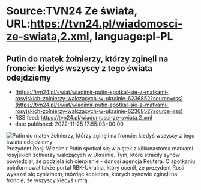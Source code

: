 # Source:TVN24 Ze świata, URL:https://tvn24.pl/wiadomosci-ze-swiata,2.xml, language:pl-PL

## Putin do matek żołnierzy, którzy zginęli na froncie: kiedyś wszyscy z tego świata odejdziemy
 - [https://tvn24.pl/swiat/wladimir-putin-spotkal-sie-z-matkami-rosyjskich-zolnierzy-walczacych-w-ukrainie-6236852?source=rss](https://tvn24.pl/swiat/wladimir-putin-spotkal-sie-z-matkami-rosyjskich-zolnierzy-walczacych-w-ukrainie-6236852?source=rss)
 - RSS feed: https://tvn24.pl/wiadomosci-ze-swiata,2.xml
 - date published: 2022-11-25 17:55:03+00:00

<img alt="Putin do matek żołnierzy, którzy zginęli na froncie: kiedyś wszyscy z tego świata odejdziemy" src="https://tvn24.pl/najnowsze/cdn-zdjecie-hg4l0m-wladimir-putin-spotkal-sie-z-matkami-rosyjskich-zolnierzy-walczacych-i-poleglych-na-ukrainie-6236858/alternates/LANDSCAPE_1280" />
    Prezydent Rosji Władimir Putin spotkał się w piątek z kilkunastoma matkami rosyjskich żołnierzy walczących w Ukrainie. Tym, które straciły synów powiedział, że podziela ich cierpienie - donosi agencja Reutera. O spotkaniu poinformował także portal RBK-Ukraina, który ocenił, że prezydent Rosji wykazał się cynizmem, mówiąc kobietom, których synowie zginęli na froncie, że wszyscy kiedyś umrą.

